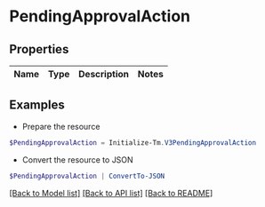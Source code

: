 # PendingApprovalAction
## Properties

Name | Type | Description | Notes
------------ | ------------- | ------------- | -------------

## Examples

- Prepare the resource
```powershell
$PendingApprovalAction = Initialize-Tm.V3PendingApprovalAction 
```

- Convert the resource to JSON
```powershell
$PendingApprovalAction | ConvertTo-JSON
```

[[Back to Model list]](../README.md#documentation-for-models) [[Back to API list]](../README.md#documentation-for-api-endpoints) [[Back to README]](../README.md)

